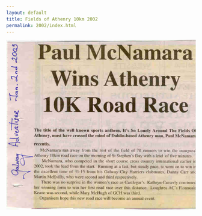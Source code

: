 ```yaml
---
layout: default
title: Fields of Athenry 10km 2002
permalink: 2002/index.html
---
```

<img src="/media/photos/2002/7.jpg" />
